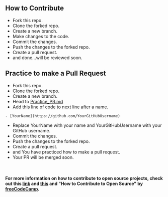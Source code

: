 ## How to Contribute

- Fork this repo.
- Clone the forked repo.
- Create a new branch.
- Make changes to the code.
- Commit the changes.
- Push the changes to the forked repo.
- Create a pull request.
- and done...will be reviewed soon.

## Practice to make a Pull Request

- Fork this repo.
- Clone the forked repo.
- Create a new branch.
- Head to [Practice_PR.md](/Practice_PR.md)
- Add this line of code to next line after a name.

```
- [YourName](https://github.com/YourGitHubUsername)
```

- Replace YourName with your name and YourGitHubUsername with your GitHub username.
- Commit the changes.
- Push the changes to the forked repo.
- Create a pull request.
- and You have practiced how to make a pull request.
- Your PR will be merged soon.

<br>

#### For more information on how to contribute to open source projects, check out this [link](https://opensource.guide/how-to-contribute/) and [this](https://www.digitalocean.com/community/tutorial_series/an-introduction-to-open-source) and "How to Contribute to Open Source" by [freeCodeCamp](https://www.freecodecamp.org/news/how-to-contribute-to-open-source-projects/).
